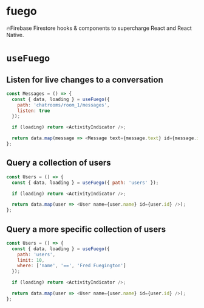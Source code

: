 # fuego

🔥Firebase Firestore hooks & components to supercharge React and React Native.

# `useFuego`

## **Listen for live changes to a conversation**

```javascript
const Messages = () => {
  const { data, loading } = useFuego({
    path: 'chatrooms/room_1/messages',
    listen: true
  });

  if (loading) return <ActivityIndicator />;

  return data.map(message => <Message text={message.text} id={message.id} />);
};
```

## **Query a collection of users**

```javascript
const Users = () => {
  const { data, loading } = useFuego({ path: 'users' });

  if (loading) return <ActivityIndicator />;

  return data.map(user => <User name={user.name} id={user.id} />);
};
```

## **Query a more specific collection of users**

```javascript
const Users = () => {
  const { data, loading } = useFuego({
    path: 'users',
    limit: 10,
    where: ['name', '==', 'Fred Fuegington']
  });

  if (loading) return <ActivityIndicator />;

  return data.map(user => <User name={user.name} id={user.id} />);
};
```
